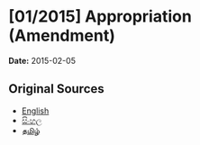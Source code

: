 # [01/2015] Appropriation (Amendment)

**Date:** 2015-02-05

## Original Sources

- [English](https://documents.gov.lk/view/bills/2015/2/01-2015_E.pdf)
- [සිංහල](https://documents.gov.lk/view/bills/2015/2/01-2015_S.pdf)
- [தமிழ்](https://documents.gov.lk/view/bills/2015/2/01-2015_T.pdf)
